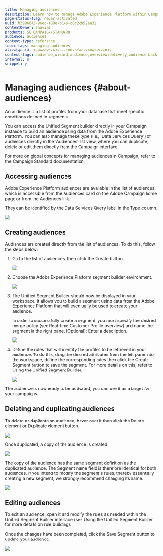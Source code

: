 ```yaml
---
title: Managing audiences
description: Learn how to manage Adobe Experience Platform within Campaign Standard.
page-status-flag: never-activated
uuid: b3996642-96ec-489e-b146-c8c2cb52aa32
contentOwner: sauviat
products: SG_CAMPAIGN/STANDARD
audience: audiences
content-type: reference
topic-tags: managing-audiences
discoiquuid: 750ecd8d-67a5-4180-bfec-2a8e3098c812
context-tags: audience,wizard;audience,overview;delivery,audience,back
internal: n
snippet: y
---
```


# Managing audiences {#about-audiences}

An audience is a list of profiles from your database that meet specific conditions defined in segments.

You can access the Unified Segment builder directly in your Campaign instance to build an audience using data from the Adobe Experience Platform. You can also manage these type (i.e., ‘Data Services Query’) of audiences directly in the ‘Audiences’ list view, where you can duplicate, delete or edit them directly from the Campaign interface.

For more on global concepts for managing audiences in Campaign, refer to the Campaign Standard documentation.

## Accessing audiences

Adobe Experience Platform audiences are available in the list of audiences, which is accessible from the Audiences card on the Adobe Campaign home page or from the Audiences link.

They can be identified by the Data Services Query label in the Type column.

![](assets/audiences_list.png)

## Creating audiences

Audiences are created directly from the list of audiences. To do this, follow the steps below:

1. Go to the list of audiences, then click the Create button.

    ![](assets/audiences_creation_create_button.png)

1. Choose the Adobe Experience Platform segment builder environment.

    ![](assets/audiences_creation_type_selection.png)

2. The Unified Segment Builder should now be displayed in your workspace. It allows you to build a segment using data from the Adobe Experience Platform that will eventually be used to create your audience.

    In order to successfully create a segment, you must specify the desired merge policy (see Real-time Customer Profile overview) and name the segment in the right pane. (Optional): Enter a description.

    ![](assets/audienceS_creation_edit_name.png)

1. Define the rules that will identify the profiles to be retrieved in your audience. To do this, drag the desired attributes from the left pane into the workspace, define the corresponding rules then click the Create Segment button to save the segment. For more details on this, refer to Using the Unified Segment Builder.

    ![](assets/audiences_creation_query.png)

The audience is now ready to be activated, you can use it as a target for your campaigns.

## Deleting and duplicating audiences

To delete or duplicate an audience, hover over it then click the Delete element or Duplicate element button.

![](assets/audiences_delete_duplicate.png)

Once duplicated, a copy of the audience is created.

![](assets/audiences_duplicate.png)

The copy of the audience has the same segment definition as the duplicated audience. The Segment name field is therefore identical for both audiences. If you intend to modify the segment's rules, thereby essentially creating a new segment, we strongly recommend changing its name.

![](assets/audiences_duplicate_rename.png)

## Editing audiences

To edit an audience, open it and modify the rules as needed within the Unified Segment Builder interface (see Using the Unified Segment Builder for more details on rule building).

Once the changes have been completed, click the Save Segment button to update your audience.

![](assets/audiences_editing.png)
